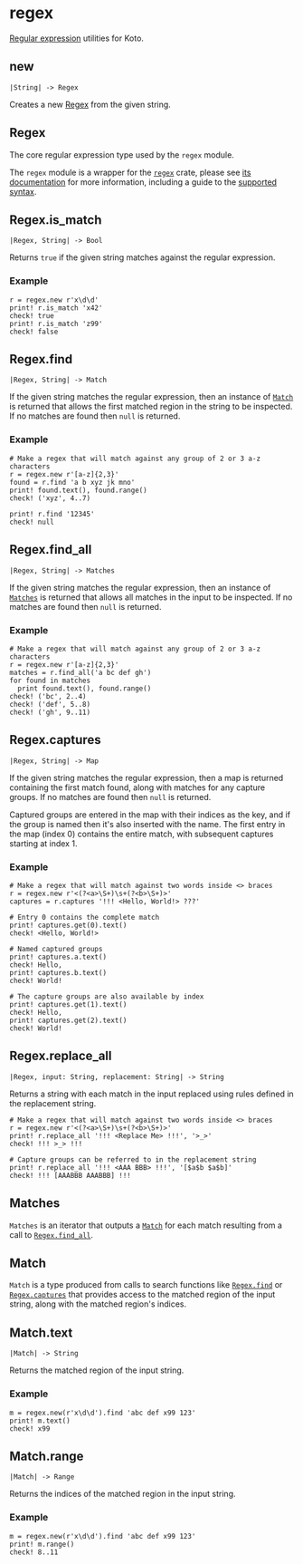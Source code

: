 # regex

[Regular expression][regex-wiki] utilities for Koto.

## new

```kototype
|String| -> Regex
```

Creates a new [Regex](#regex-1) from the given string.


## Regex

The core regular expression type used by the `regex` module.

The `regex` module is a wrapper for the [`regex`][regex-crate] crate, 
please see [its documentation][regex-docs] for more information, 
including a guide to the [supported syntax][syntax-docs].

## Regex.is_match

```kototype
|Regex, String| -> Bool
```

Returns `true` if the given string matches against the regular expression.

### Example

```koto
r = regex.new r'x\d\d'
print! r.is_match 'x42'
check! true
print! r.is_match 'z99'
check! false
```

## Regex.find

```kototype
|Regex, String| -> Match
```

If the given string matches the regular expression, then an instance of
[`Match`](#match) is returned that allows the first matched region in the string
to be inspected. If no matches are found then `null` is returned.

### Example

```koto
# Make a regex that will match against any group of 2 or 3 a-z characters
r = regex.new r'[a-z]{2,3}'
found = r.find 'a b xyz jk mno'
print! found.text(), found.range()
check! ('xyz', 4..7)

print! r.find '12345'
check! null
```

## Regex.find_all

```kototype
|Regex, String| -> Matches 
```

If the given string matches the regular expression, then an instance of
[`Matches`](#matches) is returned that allows all matches in the input to be
inspected. If no matches are found then `null` is returned.

### Example

```koto
# Make a regex that will match against any group of 2 or 3 a-z characters
r = regex.new r'[a-z]{2,3}'
matches = r.find_all('a bc def gh')
for found in matches
  print found.text(), found.range()
check! ('bc', 2..4)
check! ('def', 5..8)
check! ('gh', 9..11)
```



## Regex.captures

```kototype
|Regex, String| -> Map
```

If the given string matches the regular expression, then a map is returned
containing the first match found, along with matches for any capture groups.
If no matches are found then `null` is returned.

Captured groups are entered in the map with their indices as the key, 
and if the group is named then it's also inserted with the name.
The first entry in the map (index 0) contains the entire match, with subsequent
captures starting at index 1.

### Example

```koto
# Make a regex that will match against two words inside <> braces
r = regex.new r'<(?<a>\S+)\s+(?<b>\S+)>'
captures = r.captures '!!! <Hello, World!> ???'

# Entry 0 contains the complete match
print! captures.get(0).text()
check! <Hello, World!>

# Named captured groups 
print! captures.a.text()
check! Hello,
print! captures.b.text()
check! World!

# The capture groups are also available by index
print! captures.get(1).text()
check! Hello,
print! captures.get(2).text()
check! World!
```

## Regex.replace_all

```kototype
|Regex, input: String, replacement: String| -> String
```

Returns a string with each match in the input replaced using rules defined in
the replacement string.

```koto
# Make a regex that will match against two words inside <> braces
r = regex.new r'<(?<a>\S+)\s+(?<b>\S+)>'
print! r.replace_all '!!! <Replace Me> !!!', '>_>'
check! !!! >_> !!!

# Capture groups can be referred to in the replacement string
print! r.replace_all '!!! <AAA BBB> !!!', '[$a$b $a$b]'
check! !!! [AAABBB AAABBB] !!!
```

## Matches

`Matches` is an iterator that outputs a [`Match`](#match) for each match 
resulting from a call to [`Regex.find_all`](#regex-find-all).

## Match

`Match` is a type produced from calls to search functions like
[`Regex.find`](#regex-find) or [`Regex.captures`](#regex-captures) that provides 
access to the matched region of the input string, 
along with the matched region's indices.

## Match.text

```kototype
|Match| -> String
```

Returns the matched region of the input string.


### Example

```koto
m = regex.new(r'x\d\d').find 'abc def x99 123'
print! m.text()
check! x99
```

## Match.range

```kototype
|Match| -> Range
```

Returns the indices of the matched region in the input string.


### Example

```koto
m = regex.new(r'x\d\d').find 'abc def x99 123'
print! m.range()
check! 8..11
```

[regex-crate]: https://github.com/rust-lang/regex
[regex-docs]: https://docs.rs/regex/latest/regex/
[regex-wiki]: https://en.wikipedia.org/wiki/Regular_expression
[syntax-docs]: https://docs.rs/regex/latest/regex/#syntax
